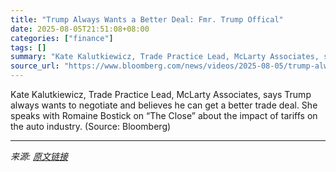 ```yaml
---
title: "Trump Always Wants a Better Deal: Fmr. Trump Offical"
date: 2025-08-05T21:51:08+08:00
categories: ["finance"]
tags: []
summary: "Kate Kalutkiewicz, Trade Practice Lead, McLarty Associates, says Trump always wants to negotiate and believes he can get a better trade deal. She speaks with Romaine Bostick on “The Close” about the i"
source_url: "https://www.bloomberg.com/news/videos/2025-08-05/trump-always-wants-a-better-deal-fmr-trump-offical-video"
---
```


Kate Kalutkiewicz, Trade Practice Lead, McLarty Associates, says Trump always wants to negotiate and believes he can get a better trade deal. She speaks with Romaine Bostick on “The Close” about the impact of tariffs on the auto industry. (Source: Bloomberg)

---

*来源: [原文链接](https://www.bloomberg.com/news/videos/2025-08-05/trump-always-wants-a-better-deal-fmr-trump-offical-video)*
